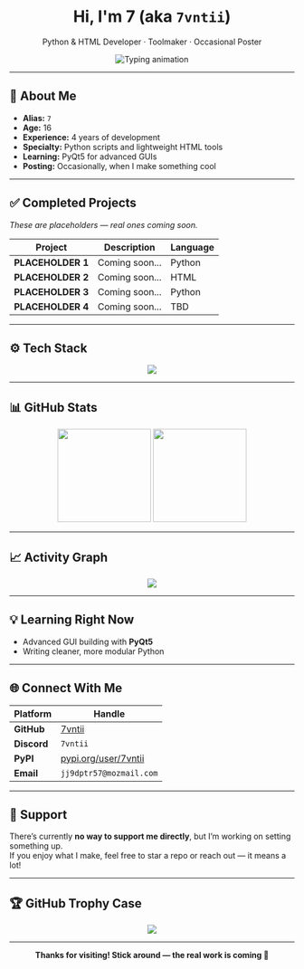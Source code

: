 <h1 align="center">Hi, I'm <strong>7</strong> (aka <code>7vntii</code>)</h1>
<p align="center">Python & HTML Developer · Toolmaker · Occasional Poster</p>

<div align="center">
  <img src="https://readme-typing-svg.demolab.com?font=Fira+Code&pause=1000&color=F70000&width=440&center=true&lines=Building+random+tools+for+fun;4+years+of+Python+experience;Currently+learning+PyQt5;Best+tools+!" alt="Typing animation" />
</div>

---

## 🧠 About Me

- **Alias:** `7`  
- **Age:** 16  
- **Experience:** 4 years of development  
- **Specialty:** Python scripts and lightweight HTML tools  
- **Learning:** PyQt5 for advanced GUIs  
- **Posting:** Occasionally, when I make something cool

---

## ✅ Completed Projects

_These are placeholders — real ones coming soon._

| Project         | Description           | Language |
|-----------------|-----------------------|----------|
| **PLACEHOLDER 1** | Coming soon...        | Python   |
| **PLACEHOLDER 2** | Coming soon...        | HTML     |
| **PLACEHOLDER 3** | Coming soon...        | Python   |
| **PLACEHOLDER 4** | Coming soon...        | TBD      |

---

## ⚙️ Tech Stack

<div align="center">
  <img src="https://skillicons.dev/icons?i=python,html,github,terminal" />
</div>

---

## 📊 GitHub Stats

<div align="center">
  <img src="https://github-readme-stats.vercel.app/api?username=7vntii&show_icons=true&theme=tokyonight" height="165" />
  <img src="https://github-readme-streak-stats.herokuapp.com/?user=7vntii&theme=tokyonight" height="165" />
</div>

---

## 📈 Activity Graph

<div align="center">
  <img src="https://github-readme-activity-graph.vercel.app/graph?username=7vntii&theme=react-dark" />
</div>

---

## 💡 Learning Right Now

- Advanced GUI building with **PyQt5**
- Writing cleaner, more modular Python

---

## 🌐 Connect With Me

| Platform   | Handle |
|------------|--------|
| **GitHub** | [7vntii](https://github.com/7vntii) |
| **Discord** | `7vntii` |
| **PyPI**   | [pypi.org/user/7vntii](https://pypi.org/user/7vntii) |
| **Email**  | `jj9dptr57@mozmail.com` |

---

## 💖 Support

There’s currently **no way to support me directly**, but I’m working on setting something up.  
If you enjoy what I make, feel free to star a repo or reach out — it means a lot!

---

## 🏆 GitHub Trophy Case

<div align="center">
  <img src="https://github-profile-trophy.vercel.app/?username=7vntii&theme=onedark&no-frame=true&title=Followers,Stars,Commit,Repositories" />
</div>

---

<div align="center">
  <strong>Thanks for visiting! Stick around — the real work is coming 👀</strong>
</div>
